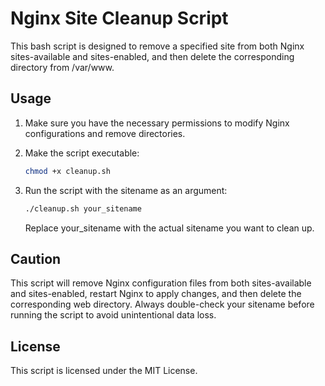 # Nginx Site Cleanup Script

This bash script is designed to remove a specified site from both Nginx sites-available and sites-enabled, and then delete the corresponding directory from /var/www.

## Usage

1. Make sure you have the necessary permissions to modify Nginx configurations and remove directories.

2. Make the script executable:

   ```bash
   chmod +x cleanup.sh
   ```

3. Run the script with the sitename as an argument:

   ```bash
   ./cleanup.sh your_sitename
   ```
   Replace your_sitename with the actual sitename you want to clean up.
   
## Caution
This script will remove Nginx configuration files from both sites-available and sites-enabled, restart Nginx to apply changes, and then delete the corresponding web directory.
Always double-check your sitename before running the script to avoid unintentional data loss.

## License
This script is licensed under the MIT License.
